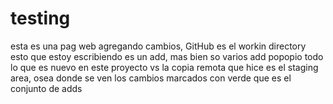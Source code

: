 # testing
esta es una pag web
agregando cambios, GitHub es el workin directory
esto que estoy escribiendo es un add, mas bien so varios add
popopio
todo lo que es nuevo en este proyecto vs la copia remota que hice es el staging area, osea donde se ven los cambios marcados con verde que es el conjunto de adds